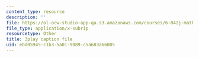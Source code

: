 ```yaml
---
content_type: resource
description: ''
file: https://ol-ocw-studio-app-qa.s3.amazonaws.com/courses/6-042j-mathematics-for-computer-science-fall-2010/ebd05945c1b35a019089c5a683a66005_h9wxtqoa1jY.vtt
file_type: application/x-subrip
resourcetype: Other
title: 3play caption file
uid: ebd05945-c1b3-5a01-9089-c5a683a66005
---
```

